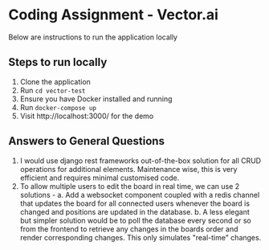 # Coding Assignment - Vector.ai

Below are instructions to run the application locally

## Steps to run locally

1. Clone the application
2. Run ```cd vector-test```
3. Ensure you have Docker installed and running
4. Run ```docker-compose up```
5. Visit http://localhost:3000/ for the demo

## Answers to General Questions
1. I would use django rest frameworks out-of-the-box solution for all CRUD operations for additional elements. Maintenance wise, this is very efficient and requires minimal customised code.
2. To allow multiple users to edit the board in real time, we can use 2 solutions -
    a. Add a websocket component coupled with a redis channel that updates the board for all connected users whenever the board is changed and positions are updated in the database.
    b. A less elegant but simpler solution would be to poll the database every second or so from the frontend to retrieve any changes in the boards order and render corresponding changes. This only simulates "real-time" changes.

